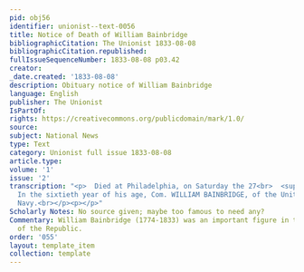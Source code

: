 ```yaml
---
pid: obj56
identifier: unionist--text-0056
title: Notice of Death of William Bainbridge
bibliographicCitation: The Unionist 1833-08-08
bibliographicCitation.republished: 
fullIssueSequenceNumber: 1833-08-08 p03.42
creator: 
_date.created: '1833-08-08'
description: Obituary notice of William Bainbridge
language: English
publisher: The Unionist
IsPartOf: 
rights: https://creativecommons.org/publicdomain/mark/1.0/
source: 
subject: National News
type: Text
category: Unionist full issue 1833-08-08
article.type: 
volume: '1'
issue: '2'
transcription: "<p>  Died at Philadelphia, on Saturday the 27<br>  <sup>th</sup>  ult.
  In the sixtieth year of his age, Com. WILLIAM BAINBRIDGE, of the United<br>  States
  Navy.<br></p><p></p>"
Scholarly Notes: No source given; maybe too famous to need any?
Commentary: William Bainbridge (1774-1833) was an important figure in the early decades
  of the Republic.
order: '055'
layout: template_item
collection: template
---
```

